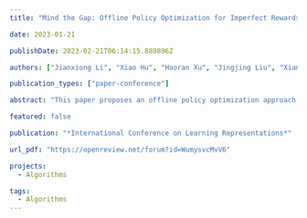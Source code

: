 ```yaml
---
title: "Mind the Gap: Offline Policy Optimization for Imperfect Rewards"

date: 2023-01-21

publishDate: 2023-02-21T06:14:15.889896Z

authors: ["Jianxiong Li", "Xiao Hu", "Haoran Xu", "Jingjing Liu", "Xianyuan Zhan", "Qing-Shan Jia", "Ya-Qin Zhang"]

publication_types: ["paper-conference"]

abstract: "This paper proposes an offline policy optimization approach for imperfect rewards. Abstract: Reward function is essential in reinforcement learning (RL), serving as the guiding signal to incentivize an agent to solve a given task. However, reward function is notoriously difficult to design or even approximate. In many cases, only a sub-par reward function can be obtained, sometimes even with zero reward signal, which often inflicts substantial performance loss or stringent restrictive requirements on expert demonstrations. In this study, we propose a unified offline policy optimization approach, \textit{RGM} (Reward Gap Minimization), which can smartly handle diverse types of imperfect rewards. RGM is formulated as a bi-level optimization problem: the upper layer optimizes a reward correction term that performs state-action visitation distribution matching w.r.t. a small set of expert data; and the lower layer solves a pessimistic RL problem with the corrected rewards. By exploiting the duality of the lower level problem, we derive a tractable algorithm that enables sampled-based learning without any online interactions. Comprehensive experiments demonstrate that RGM achieves superior performance to existing methods under diverse settings of imperfect rewards. Further, RGM can effectively correct wrong or inconsistent rewards against expert preference, as well as retrieving useful information from biased rewards."

featured: false

publication: "*International Conference on Learning Representations*"

url_pdf: "https://openreview.net/forum?id=WumysvcMvV6"

projects: 
  - Algorithms  

tags:
  - Algorithms  
---
```


